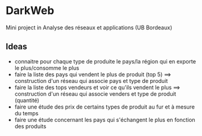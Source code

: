 # DarkWeb
Mini project in Analyse des réseaux et applications (UB Bordeaux)


## Ideas

- connaitre pour chaque type de produite le pays/la région qui en exporte le plus/consomme le plus
- faire la liste des pays qui vendent le plus de produit (top 5) ==> construction d'un réseau qui associe pays et type de produit
- faire la liste des tops vendeurs et voir ce qu'ils vendent le plus ==> construction d'un réseau qui associe venders et type de produit (quantité)
- faire une étude des prix de certains types de produit au fur et à mesure du temps
- faire une étude concernant les pays qui s'échangent le plus en fonction des produits

